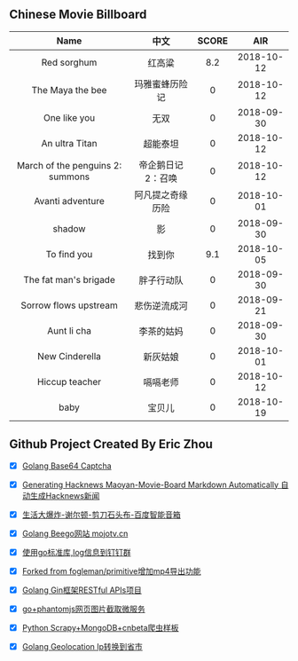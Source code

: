 ## Chinese Movie Billboard
|   Name          | 中文           | SCORE   |  AIR|
|:-------------:|:-------------:| :-----:|:-----:|
|Red sorghum | 红高粱 |8.2| 2018-10-12|
|The Maya the bee | 玛雅蜜蜂历险记 |0| 2018-10-12|
|One like you | 无双 |0| 2018-09-30|
|An ultra Titan | 超能泰坦 |0| 2018-10-12|
|March of the penguins 2: summons | 帝企鹅日记2：召唤 |0| 2018-10-12|
|Avanti adventure | 阿凡提之奇缘历险 |0| 2018-10-01|
|shadow | 影 |0| 2018-09-30|
|To find you | 找到你 |9.1| 2018-10-05|
|The fat man&#39;s brigade | 胖子行动队 |0| 2018-09-30|
|Sorrow flows upstream | 悲伤逆流成河 |0| 2018-09-21|
|Aunt li cha | 李茶的姑妈 |0| 2018-09-30|
|New Cinderella | 新灰姑娘 |0| 2018-10-01|
|Hiccup teacher | 嗝嗝老师 |0| 2018-10-12|
|baby | 宝贝儿 |0| 2018-10-19|


## Github Project Created By Eric Zhou

- [x] [Golang Base64 Captcha](https://github.com/mojocn/base64Captcha)
- [x] [Generating Hacknews Maoyan-Movie-Board Markdown Automatically 自动生成Hacknews新闻](https://github.com/dejavuzhou/md-genie)
- [x] [生活大爆炸-谢尔顿-剪刀石头布-百度智能音箱](https://github.com/mojocn/dueros-bang-game)
- [x] [Golang Beego网站 mojotv.cn](https://github.com/mojocn/www.mojotv.cn)
- [x] [使用go标准库,log信息到钉钉群](https://github.com/mojocn/dooger)
- [x] [Forked from fogleman/primitive增加mp4导出功能](https://github.com/mojocn/primitive)
- [x] [Golang Gin框架RESTful APIs项目](https://github.com/JJJJJJJerk/ezier-golang-web-api-framework)
- [x] [go+phantomjs网页图片截取微服务](https://github.com/mojocn/screen_shot)
- [x] [Python Scrapy+MongoDB+cnbeta爬虫样板](https://github.com/mojocn/scrapy_mongodb_boilerplate_cnbeta)
- [x] [Golang Geolocation Ip转换到省市](https://github.com/mojocn/ip2location)





